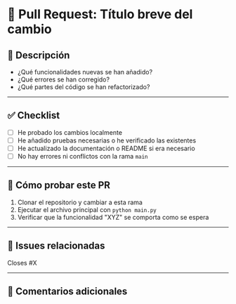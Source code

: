 # 📌 Pull Request: Título breve del cambio

## 📝 Descripción
<!-- Explica de forma clara y concisa qué cambios introduces con este PR -->

- ¿Qué funcionalidades nuevas se han añadido?
- ¿Qué errores se han corregido?
- ¿Qué partes del código se han refactorizado?

---

## ✅ Checklist

- [ ] He probado los cambios localmente
- [ ] He añadido pruebas necesarias o he verificado las existentes
- [ ] He actualizado la documentación o README si era necesario
- [ ] No hay errores ni conflictos con la rama `main`

---

## 🧪 Cómo probar este PR

<!-- Explica cómo revisar o probar esta funcionalidad manualmente si aplica -->

1. Clonar el repositorio y cambiar a esta rama
2. Ejecutar el archivo principal con `python main.py`
3. Verificar que la funcionalidad "XYZ" se comporta como se espera

---

## 📎 Issues relacionadas

<!-- Vincula este PR a una issue si aplica -->
Closes #X

---

## 👀 Comentarios adicionales

<!-- Agrega cualquier nota, limitación o contexto relevante -->
